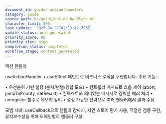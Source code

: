 ```yaml
---
document_id: guide--action-handlers
category: guide
source_path: ko/guide/action-handlers.md
character_limit: 500
last_update: '2025-08-21T02:13:42.395Z'
update_status: auto_generated
priority_score: 95
priority_tier: high
completion_status: completed
workflow_stage: content_generated
---
```

액션 핸들러

useActionHandler + useEffect 패턴으로 비즈니스 로직을 구현합니다. 주요 기능:

• 우선순위 기반 실행 (순차/병렬/경합 모드)
• 컨트롤러 메서드로 흐름 제어 (abort, jumpToPriority, setResult)
• 컨텍스트와 의미있는 메시지로 강력한 에러 처리
• unregister 함수로 메모리 정리
• 설정 가능한 전략으로 여러 핸들러에서 결과 수집

모범 사례: useCallback으로 핸들러 감싸기, 지연 스토어 평가 사용, 적절한 검증 구현, 유지보수성을 위해 도메인별로 핸들러 구성.
